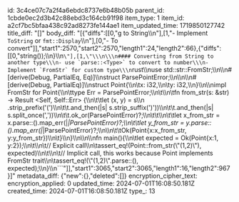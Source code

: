 id: 3c4ce07c7a2f4a6ebdc8737e6b48b05b
parent_id: 1cbde0ec2d3b42c88ebd3c164cb91f98
item_type: 1
item_id: a2cf7bc5bfaa438c92ad8273fe144ae1
item_updated_time: 1719850127742
title_diff: "[]"
body_diff: "[{\"diffs\":[[0,\"g to String\\\n\"],[1,\"-  Implement `ToString` or `fmt::Display`\\\n\"],[0,\"- To convert\"]],\"start1\":2570,\"start2\":2570,\"length1\":24,\"length2\":66},{\"diffs\":[[0,\"string());\\\n}\\\n```\"],[1,\"\\\n\\\n#### Converting from String to another type\\\n- use `parse::<Type>` to convert to number\\\n- Implement `FromStr` for custom type\\\n```rust\\\nuse std::str::FromStr;\\\n\\\n#[derive(Debug, PartialEq, Eq)]\\\nstruct ParsePointError;\\\n\\\n\\\n#[derive(Debug, PartialEq)]\\\nstruct Point{\\\n\\tx: i32,\\\n\\ty: i32,\\\n}\\\n\\\nimpl FromStr for Point{\\\n\\ttype Err = ParsePointError;\\\n\\t\\\n\\tfn from_str(s: &str) -> Result <Self, Self::Err> {\\\n\\t\\tlet (x, y) = s\\\n    .strip_prefix('(')\\\n\\t\\t.and_then(|s| s.strip_suffix(')'))\\\n\\t\\t.and_then(|s| s.split_once(','))\\\n\\t\\t.ok_or(ParsePointError)?;\\\n\\t\\t\\\n\\t\\tlet x_from_str = x.parse::<i32>().map_err(|_|ParsePointError)?;\\\n\\t\\tlet y_from_str = y.parse::<i32>().map_err(|_|ParsePointError)?;\\\n\\\n\\t\\tOk(Point{x:x_from_str, y:y_from_str})\\\n\\t}\\\n}\\\n\\\n\\\nfn main(){\\\n\\tlet expected = Ok(Point{x:1, y:2});\\\n\\t\\\n\\t// Explicit call\\\n\\tassert_eq!(Point::from_str(\\\"(1,2)\\\"), expected)\\\n\\t\\\n\\t// Implicit call, this works because Point implements FromStr trait\\\n\\tassert_eq!(\\\"(1,2)\\\".parse::<Point>(), expected);\\\n}\\\n```\"]],\"start1\":3065,\"start2\":3065,\"length1\":16,\"length2\":967}]"
metadata_diff: {"new":{},"deleted":[]}
encryption_cipher_text: 
encryption_applied: 0
updated_time: 2024-07-01T16:08:50.181Z
created_time: 2024-07-01T16:08:50.181Z
type_: 13